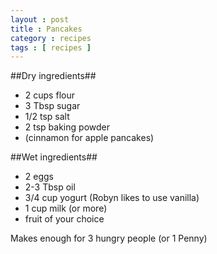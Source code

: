 ```yaml
---
layout : post
title : Pancakes
category : recipes
tags : [ recipes ]
---
```

##Dry ingredients##
* 2 cups flour
* 3 Tbsp sugar
* 1/2 tsp salt
* 2 tsp baking powder
* (cinnamon for apple pancakes)

##Wet ingredients##
* 2 eggs
* 2-3 Tbsp oil
* 3/4 cup yogurt (Robyn likes to use vanilla)
* 1 cup milk (or more)
* fruit of your choice

Makes enough for 3 hungry people (or 1 Penny)


